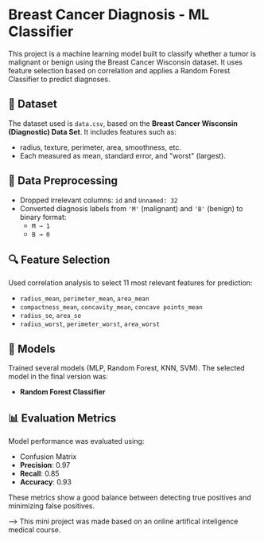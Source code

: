 # Breast Cancer Diagnosis - ML Classifier

This project is a machine learning model built to classify whether a tumor is malignant or benign using the Breast Cancer Wisconsin dataset. It uses feature selection based on correlation and applies a Random Forest Classifier to predict diagnoses.

## 📁 Dataset

The dataset used is `data.csv`, based on the **Breast Cancer Wisconsin (Diagnostic) Data Set**. It includes features such as:

- radius, texture, perimeter, area, smoothness, etc.
- Each measured as mean, standard error, and "worst" (largest).

## 🧼 Data Preprocessing

- Dropped irrelevant columns: `id` and `Unnamed: 32`
- Converted diagnosis labels from `'M'` (malignant) and `'B'` (benign) to binary format:
  - `M → 1`
  - `B → 0`

## 🔍 Feature Selection

Used correlation analysis to select 11 most relevant features for prediction:

- `radius_mean`, `perimeter_mean`, `area_mean`
- `compactness_mean`, `concavity_mean`, `concave points_mean`
- `radius_se`, `area_se`
- `radius_worst`, `perimeter_worst`, `area_worst`

## 🤖 Models

Trained several models (MLP, Random Forest, KNN, SVM). The selected model in the final version was:

- **Random Forest Classifier**

## 📊 Evaluation Metrics

Model performance was evaluated using:

- Confusion Matrix
- **Precision**: 0.97
- **Recall**: 0.85
- **Accuracy**: 0.93

These metrics show a good balance between detecting true positives and minimizing false positives.








--> This mini project was made based on an online artifical inteligence medical course.

